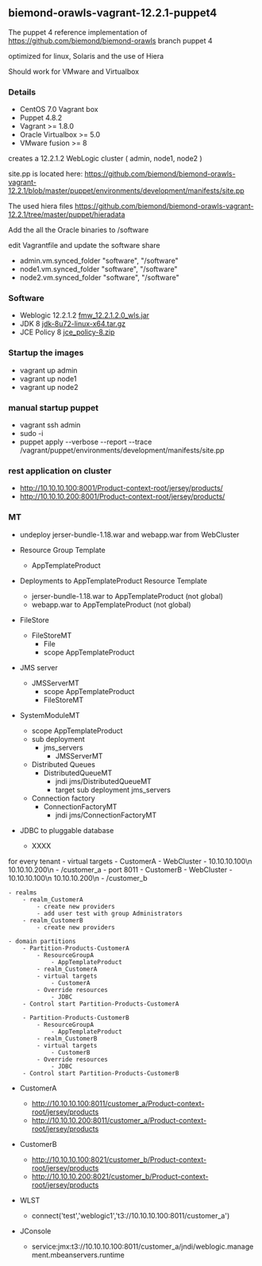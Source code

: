 ## biemond-orawls-vagrant-12.2.1-puppet4

The puppet 4 reference implementation of https://github.com/biemond/biemond-orawls branch puppet 4

optimized for linux, Solaris and the use of Hiera

Should work for VMware and Virtualbox

### Details
- CentOS 7.0 Vagrant box
- Puppet 4.8.2
- Vagrant >= 1.8.0
- Oracle Virtualbox >= 5.0
- VMware fusion >= 8

creates a 12.2.1.2 WebLogic cluster ( admin, node1, node2 )

site.pp is located here:
https://github.com/biemond/biemond-orawls-vagrant-12.2.1/blob/master/puppet/environments/development/manifests/site.pp

The used hiera files https://github.com/biemond/biemond-orawls-vagrant-12.2.1/tree/master/puppet/hieradata

Add the all the Oracle binaries to /software

edit Vagrantfile and update the software share
- admin.vm.synced_folder "software", "/software"
- node1.vm.synced_folder "software", "/software"
- node2.vm.synced_folder "software", "/software"

### Software
- Weblogic 12.2.1.2 [fmw_12.2.1.2.0_wls.jar](http://www.oracle.com/technetwork/middleware/fusion-middleware/downloads/index.html)
- JDK 8 [jdk-8u72-linux-x64.tar.gz](http://www.oracle.com/technetwork/java/javase/downloads/jdk8-downloads-2133151.html)
- JCE Policy 8 [jce_policy-8.zip](http://www.oracle.com/technetwork/java/javase/downloads/jce8-download-2133166.html)

### Startup the images

- vagrant up admin
- vagrant up node1
- vagrant up node2

### manual startup puppet

- vagrant ssh admin
- sudo -i
- puppet apply --verbose --report --trace /vagrant/puppet/environments/development/manifests/site.pp


### rest application on cluster

- http://10.10.10.100:8001/Product-context-root/jersey/products/
- http://10.10.10.200:8001/Product-context-root/jersey/products/

### MT

- undeploy jerser-bundle-1.18.war and webapp.war from WebCluster


- Resource Group Template
    - AppTemplateProduct

- Deployments to AppTemplateProduct Resource Template
    - jerser-bundle-1.18.war to AppTemplateProduct (not global)
    - webapp.war to AppTemplateProduct (not global)

- FileStore
    - FileStoreMT
        - File
        - scope AppTemplateProduct

- JMS server
    - JMSServerMT
        - scope AppTemplateProduct
        - FileStoreMT

- SystemModuleMT
    - scope AppTemplateProduct
    - sub deployment
        - jms_servers
            - JMSServerMT
    - Distributed Queues
        - DistributedQueueMT
            - jndi jms/DistributedQueueMT
            - target sub deployment jms_servers
    - Connection factory
        - ConnectionFactoryMT
            - jndi jms/ConnectionFactoryMT


- JDBC to pluggable database
    - XXXX

for every tenant
    - virtual targets
        - CustomerA
            - WebCluster
            - 10.10.10.100\n 10.10.10.200\n
            - /customer_a
            - port 8011
        - CustomerB
            - WebCluster
            - 10.10.10.100\n 10.10.10.200\n
            - /customer_b

    - realms
        - realm_CustomerA
            - create new providers
            - add user test with group Administrators
        - realm_CustomerB
            - create new providers

    - domain partitions
        - Partition-Products-CustomerA
            - ResourceGroupA
                - AppTemplateProduct
            - realm_CustomerA
            - virtual targets
                - CustomerA
            - Override resources
                - JDBC
        - Control start Partition-Products-CustomerA

        - Partition-Products-CustomerB
            - ResourceGroupA
                - AppTemplateProduct
            - realm_CustomerB
            - virtual targets
                - CustomerB
            - Override resources
                - JDBC
        - Control start Partition-Products-CustomerB

- CustomerA
    - http://10.10.10.100:8011/customer_a/Product-context-root/jersey/products
    - http://10.10.10.200:8011/customer_a/Product-context-root/jersey/products
- CustomerB
    - http://10.10.10.100:8021/customer_b/Product-context-root/jersey/products
    - http://10.10.10.200:8021/customer_b/Product-context-root/jersey/products

- WLST
   - connect('test','weblogic1','t3://10.10.10.100:8011/customer_a')

- JConsole
   - service:jmx:t3://10.10.10.100:8011/customer_a/jndi/weblogic.management.mbeanservers.runtime
